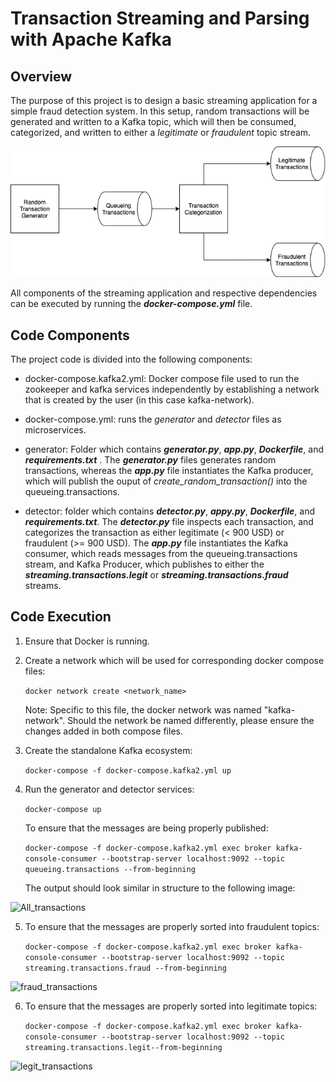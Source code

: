 # Transaction Streaming and Parsing with Apache Kafka

## Overview

The purpose of this project is to design a basic streaming application for a simple fraud detection system.  In this setup, random transactions will be generated and written to a Kafka topic, which will then be consumed, categorized, and written to either a *legitimate* or *fraudulent* topic stream.



![kafka_mini](https://github.com/Aaron-O-Gonzalez/springboard/blob/main/kafka_project/kafka_mini.png)



All components of the streaming application and respective dependencies can be executed by running the ***docker-compose.yml*** file.

## Code Components

The project code is divided into the following components:

- docker-compose.kafka2.yml: Docker compose file used to run the zookeeper and kafka services independently by establishing a network that is created by the user (in this case kafka-network). 

- docker-compose.yml: runs the *generator* and *detector* files as microservices. 

- generator: Folder which contains ***generator.py***, ***app.py***, ***Dockerfile***, and ***requirements.txt*** . The ***generator.py*** files generates random transactions, whereas the ***app.py*** file instantiates the Kafka producer, which will publish the ouput of *create_random_transaction()* into the queueing.transactions.

- detector: folder which contains ***detector.py***, ***appy.py***, ***Dockerfile***, and ***requirements.txt***. The ***detector.py*** file inspects each transaction, and categorizes the transaction as either legitimate (< 900 USD) or fraudulent (>= 900 USD). The ***app.py*** file instantiates the Kafka consumer, which reads messages from the queueing.transactions stream, and Kafka Producer, which publishes to either the ***streaming.transactions.legit*** or ***streaming.transactions.fraud*** streams.

  

## Code Execution

1. Ensure that Docker is running.

2. Create a network which will be used for corresponding docker compose files: 

   ```docker network create <network_name>```

   Note: Specific to this file, the docker network was named "kafka-network". Should the network be named differently, please ensure the changes added in both compose files.

3. Create the standalone Kafka ecosystem:

   ```docker-compose -f docker-compose.kafka2.yml up```

4. Run the generator and detector services:

   ```docker-compose up```

   To ensure that the messages are being properly published:

   ```docker-compose -f docker-compose.kafka2.yml exec broker kafka-console-consumer --bootstrap-server localhost:9092 --topic queueing.transactions --from-beginning```

   The output should look similar in structure to the following image:

![All_transactions](/Users/aarongonzalez/Desktop/kafka_project/All_transactions.png)



5. To ensure that the messages are properly sorted into fraudulent topics:

   ```docker-compose -f docker-compose.kafka2.yml exec broker kafka-console-consumer --bootstrap-server localhost:9092 --topic streaming.transactions.fraud --from-beginning```



![fraud_transactions](https://github.com/Aaron-O-Gonzalez/springboard/blob/main/kafka_project/Screen%20Shot%202021-09-02%20at%2012.55.49%20AM.png)

6. To ensure that the messages are properly sorted into legitimate topics:

   ```docker-compose -f docker-compose.kafka2.yml exec broker kafka-console-consumer --bootstrap-server localhost:9092 --topic streaming.transactions.legit--from-beginning```

   

![legit_transactions](https://github.com/Aaron-O-Gonzalez/springboard/blob/main/kafka_project/Screen%20Shot%202021-09-02%20at%2012.57.55%20AM.png)
